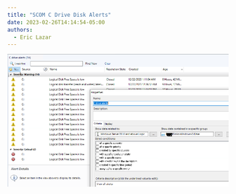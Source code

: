 ```yaml
---
title: "SCOM C Drive Disk Alerts"
date: 2023-02-26T14:14:54-05:00
authors:
  - Eric Lazar
---
```




![Scenario 1: Across columns](/static/scom-c-disk-alerts.png)